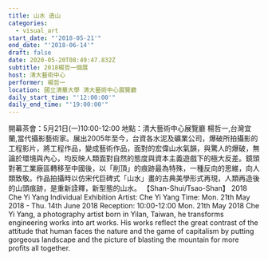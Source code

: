 ```yaml
---
title: 山水 造山
categories:
  - visual_art
start_date: "'2018-05-21'"
end_date: "'2018-06-14'"
draft: false
date: 2020-05-20T08:49:47.832Z
subtitle: 2018楊哲一個展
host: 清大藝術中心
performer: 楊哲一
location: 國立清華大學 清大藝術中心展覽廳
daily_start_time: "'12:00:00'"
daily_end_time: "'19:00:00'"
---
```


開幕茶會：5月21日(一)10:00-12:00 地點：清大藝術中心展覽廳 楊哲一,台灣宜蘭,當代攝影藝術家。展出2005年至今，台資各水泥及礦業公司，爆破所拍攝影的工程影片，將工程作品，變成藝術作品，面對的宏偉山水氣韻，與驚人的爆破，無論於環境與內心，均反映人類面對自然的態度與資本主義遊戲下的極大反差。鏡頭對著工業廠區轉移至中國後，以「削頂」的痕跡最為特殊，一種反向的思維，向人類致敬。作品拍攝時以仿宋代巨碑式「山水」畫的古典美學形式再現，人類再造後的山頭痕跡，是重新詮釋，新型態的山水。 【Shan-Shui/Tsao-Shan】 2018 Che Yi Yang Individual Exhibition Artist: Che Yi Yang Time: Mon. 21th May 2018 - Thu. 14th June 2018 Reception: 10:00-12:00 Mon. 21th May 2018 Che Yi Yang, a photography artist born in Yilan, Taiwan, he transforms engineering works into art works. His works reflect the great contrast of the attitude that human faces the nature and the game of capitalism by putting gorgeous landscape and the picture of blasting the mountain for more profits all together. 